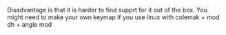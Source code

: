 Disadvantage is that it is harder to find supprt for it out of the box. You might need to make your own keymap if you use linux with colemak + mod dh + angle mod
